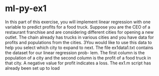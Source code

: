 # ml-py-ex1
In this part of this exercise, you will implement linear regression with one
variable to predict profits for a food truck. Suppose you are the CEO of a
restaurant franchise and are considering different cities for opening a new
outlet. The chain already has trucks in various cities and you have data for
profits and populations from the cities.
3You would like to use this data to help you select which city to expand
to next.
The file ex1data1.txt contains the dataset for our linear regression prob-
lem. The first column is the population of a city and the second column is
the profit of a food truck in that city. A negative value for profit indicates a
loss.
The ex1.m script has already been set up to load